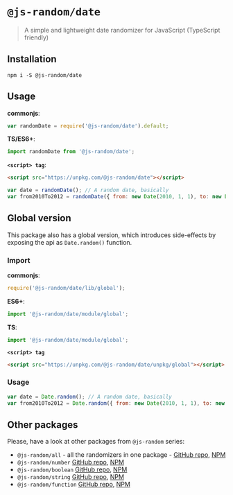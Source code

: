# `@js-random/date`

> A simple and lightweight date randomizer for JavaScript (TypeScript friendly)

## Installation

```
npm i -S @js-random/date
```

## Usage

**commonjs**:
```js
var randomDate = require('@js-random/date').default;
```

**TS/ES6+**:
```ts
import randomDate from '@js-random/date';
```

**`<script> tag`**:
```html
<script src="https://unpkg.com/@js-random/date"></script>
```

```js
var date = randomDate(); // A random date, basically
var from2010To2012 = randomDate({ from: new Date(2010, 1, 1), to: new Date(2010, 1, 1) }); // random date from Jan 1 2010 to Jan 1 2012
```


## Global version

This package also has a global version, which introduces side-effects by exposing the api as `Date.random()` function.

### Import

**commonjs**:
```js
require('@js-random/date/lib/global');
```

**ES6+**:
```ts
import '@js-random/date/module/global';
```

**TS**:
```ts
import '@js-random/date/module/global';
```

**`<script> tag`**
```html
<script src="https://unpkg.com/@js-random/date/unpkg/global"></script>
```

### Usage

```js
var date = Date.random(); // A random date, basically
var from2010To2012 = Date.random({ from: new Date(2010, 1, 1), to: new Date(2010, 1, 1) }); // random date from Jan 1 2010 to Jan 1 2012
```

## Other packages

Please, have a look at other packages from `@js-random` series:

- `@js-random/all` - all the randomizers in one package - [GitHub repo](https://github.com/Raiondesu/js-random/tree/master/packages/all#readme), [NPM](https://www.npmjs.com/@js-random/string)
- `@js-random/number` [GitHub repo](https://github.com/Raiondesu/js-random/tree/master/packages/number#readme), [NPM](https://www.npmjs.com/@js-random/number)
- `@js-random/boolean` [GitHub repo](https://github.com/Raiondesu/js-random/tree/master/packages/boolean#readme), [NPM](https://www.npmjs.com/@js-random/boolean)
- `@js-random/string` [GitHub repo](https://github.com/Raiondesu/js-random/tree/master/packages/string#readme), [NPM](https://www.npmjs.com/@js-random/string)
- `@js-random/function` [GitHub repo](https://github.com/Raiondesu/js-random/tree/master/packages/function#readme), [NPM](https://www.npmjs.com/@js-random/function)
